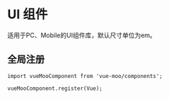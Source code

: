 # UI 组件

适用于PC、Mobile的UI组件库，默认尺寸单位为em。

## 全局注册

    import vueMooComponent from 'vue-moo/components';

    vueMooComponent.register(Vue);

